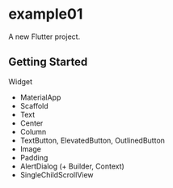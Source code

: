 # example01

A new Flutter project.

## Getting Started

Widget
- MaterialApp
- Scaffold
- Text
- Center
- Column
- TextButton, ElevatedButton, OutlinedButton
- Image
- Padding
- AlertDialog (+ Builder, Context)
- SingleChildScrollView

